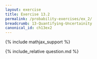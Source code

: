 ```yaml
---
layout: exercise
title: Exercise 13.2
permalink: /probability-exercises/ex_2/
breadcrumb: 13-Quantifying-Uncertainity
canonical_id: ch13ex2
---
```


{% include mathjax_support %}
<div id="hiddden">{% include_relative question.md %}</div>